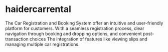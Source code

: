 # haidercarrental
The Car Registration and Booking System offer an intuitive and user-friendly platform for customers. With a seamless registration process, clear navigation through booking and dropping options, and convenient post-transaction choices The integration of features like viewing slips and managing multiple car registrations.
